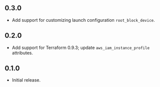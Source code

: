 ## 0.3.0

- Add support for customizing launch configuration `root_block_device`.

## 0.2.0

- Add support for Terraform 0.9.3; update `aws_iam_instance_profile` attributes.

## 0.1.0

- Initial release.
